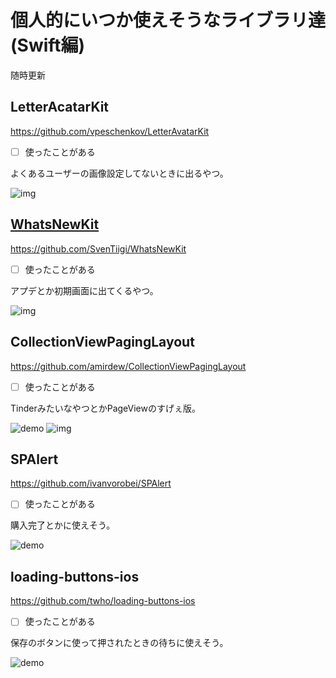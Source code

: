 # 個人的にいつか使えそうなライブラリ達(Swift編)

随時更新





## LetterAcatarKit

https://github.com/vpeschenkov/LetterAvatarKit

- [ ] 使ったことがある

よくあるユーザーの画像設定してないときに出るやつ。

![img](https://camo.githubusercontent.com/de9b0fe73e17eb8cad01932aa9f6c73abb22b3203682a68bb94cf4789ab344f6/68747470733a2f2f692e696d6775722e636f6d2f6e33536a4836712e6a7067)

## [WhatsNewKit](https://github.com/SvenTiigi/WhatsNewKit)

https://github.com/SvenTiigi/WhatsNewKit

- [ ] 使ったことがある

アプデとか初期画面に出てくるやつ。



![img](https://raw.githubusercontent.com/SvenTiigi/WhatsNewKit/gh-pages/readMeAssets/WhatsNewKit.gif)

## CollectionViewPagingLayout

https://github.com/amirdew/CollectionViewPagingLayout

- [ ] 使ったことがある

TinderみたいなやつとかPageViewのすげぇ版。

![demo](https://camo.githubusercontent.com/80e1244d8ebfe15fd054f4698c870baf1a97209012b994cbf6b41324a6c50d32/68747470733a2f2f616d69722e6170702f6769742f7368617065735f707265766965772f7363616c655f6c696e6561722e676966) ![img](https://camo.githubusercontent.com/d32d9d6b49831d58ddbd330bb317acf2095208f0b5b66ead533183c79887dd4e/68747470733a2f2f616d69722e6170702f6769742f7368617065735f707265766965772f737461636b5f626c75722e676966)



## SPAlert

https://github.com/ivanvorobei/SPAlert

- [ ] 使ったことがある

購入完了とかに使えそう。

![demo](https://github.com/ivanvorobei/SPAlert/blob/master/Assets/Readme/Animatable/Done.gif?raw=true)



## loading-buttons-ios

https://github.com/twho/loading-buttons-ios

- [ ] 使ったことがある

保存のボタンに使って押されたときの待ちに使えそう。

![demo](https://github.com/twho/loading-buttons-ios/blob/master/gif/overview-light.gif?raw=true)

